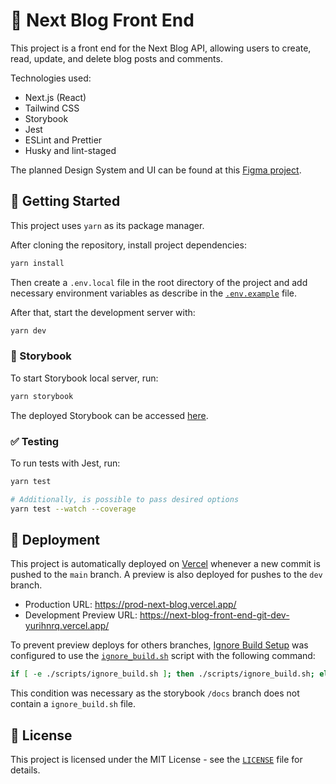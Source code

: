 # 📰 Next Blog Front End

This project is a front end for the Next Blog API, allowing users to create, read, update, and delete blog posts and comments.

Technologies used:

- Next.js (React)
- Tailwind CSS
- Storybook
- Jest
- ESLint and Prettier
- Husky and lint-staged

The planned Design System and UI can be found at this [Figma project](https://www.figma.com/file/3eX16xzNSjvRmJUTu9nUQW/Website-Design?t=3iO7HjUjUVJ3N9Os-1).

## 🤩 Getting Started

This project uses `yarn` as its package manager.

After cloning the repository, install project dependencies:

```bash
yarn install
```

Then create a `.env.local` file in the root directory of the project and add necessary environment variables as describe in the [`.env.example`](.env.example) file.

After that, start the development server with:

```bash
yarn dev
```

### 📕 Storybook

To start Storybook local server, run:

```bash
yarn storybook
```

The deployed Storybook can be accessed [here](https://yurihnrq.github.io/next-blog-front-end/).

### ✅ Testing

To run tests with Jest, run:

```bash
yarn test

# Additionally, is possible to pass desired options
yarn test --watch --coverage
```

## 🚀 Deployment

This project is automatically deployed on [Vercel](https://vercel.com/) whenever a new commit is pushed to the `main` branch. A preview is also deployed for pushes to the `dev` branch.

- Production URL: <https://prod-next-blog.vercel.app/>
- Development Preview URL: <https://next-blog-front-end-git-dev-yurihnrq.vercel.app/>

To prevent preview deploys for others branches, [Ignore Build Setup](https://vercel.com/guides/how-do-i-use-the-ignored-build-step-field-on-vercel) was configured to use the [`ignore_build.sh`](./scripts/ignore_build.sh) script with the following command:

```bash
if [ -e ./scripts/ignore_build.sh ]; then ./scripts/ignore_build.sh; else exit 0; fi
```

This condition was necessary as the storybook `/docs` branch does not contain a `ignore_build.sh` file.

## 📝 License

This project is licensed under the MIT License - see the [`LICENSE`](LICENSE) file for details.
